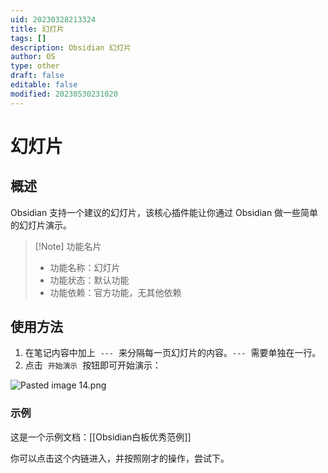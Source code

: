 ```yaml
---
uid: 20230328213324
title: 幻灯片
tags: []
description: Obsidian 幻灯片
author: OS
type: other
draft: false
editable: false
modified: 20230530231020
---
```


# 幻灯片

## 概述

Obsidian 支持一个建议的幻灯片，该核心插件能让你通过 Obsidian 做一些简单的幻灯片演示。

> [!Note] 功能名片
> - 功能名称：幻灯片
> - 功能状态：默认功能
> - 功能依赖：官方功能，无其他依赖

## 使用方法

1. 在笔记内容中加上  `---`  来分隔每一页幻灯片的内容。`---`  需要单独在一行。
2. 点击  `开始演示`  按钮即可开始演示：

![Pasted image 14.png](Resource/Images/a6462424c4211895acf9d48a628ce6ef_MD5.png)

### 示例

这是一个示例文档：[[Obsidian白板优秀范例]]

你可以点击这个内链进入，并按照刚才的操作，尝试下。
